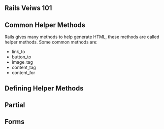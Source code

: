 ## Rails Veiws 101

Common Helper Methods
-------

Rails gives many methods to help generate HTML, these methods are called
helper methods. Some common methods are:

- link_to
- button_to
- image_tag
- content_tag
- content_for

Defining Helper Methods
----------------

Partial
---------

Forms
------
